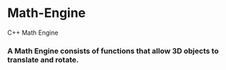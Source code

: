 # Math-Engine
C++ Math Engine

### A Math Engine consists of functions that allow 3D objects to translate and rotate.

